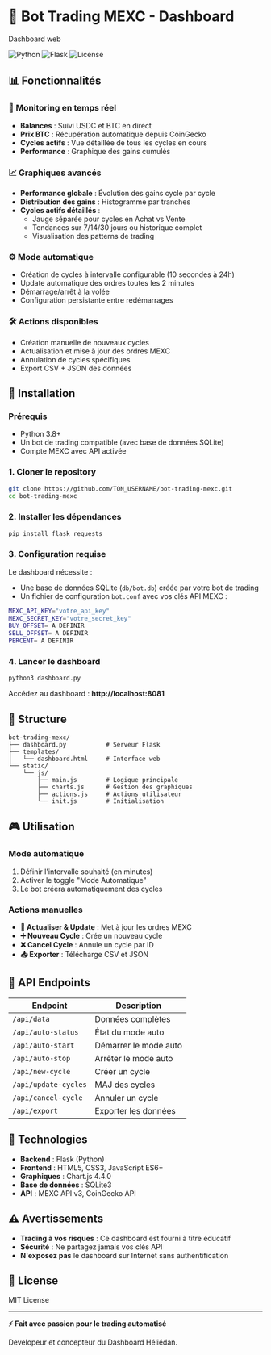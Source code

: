 # 🤖 Bot Trading MEXC - Dashboard

Dashboard web

![Python](https://img.shields.io/badge/Python-3.8+-blue.svg)
![Flask](https://img.shields.io/badge/Flask-2.0+-green.svg)
![License](https://img.shields.io/badge/license-MIT-blue.svg)

## 📊 Fonctionnalités

### 🎯 Monitoring en temps réel
- **Balances** : Suivi USDC et BTC en direct
- **Prix BTC** : Récupération automatique depuis CoinGecko
- **Cycles actifs** : Vue détaillée de tous les cycles en cours
- **Performance** : Graphique des gains cumulés

### 📈 Graphiques avancés
- **Performance globale** : Évolution des gains cycle par cycle
- **Distribution des gains** : Histogramme par tranches
- **Cycles actifs détaillés** : 
  - Jauge séparée pour cycles en Achat vs Vente
  - Tendances sur 7/14/30 jours ou historique complet
  - Visualisation des patterns de trading

### ⚙️ Mode automatique
- Création de cycles à intervalle configurable (10 secondes à 24h)
- Update automatique des ordres toutes les 2 minutes
- Démarrage/arrêt à la volée
- Configuration persistante entre redémarrages

### 🛠️ Actions disponibles
- Création manuelle de nouveaux cycles
- Actualisation et mise à jour des ordres MEXC
- Annulation de cycles spécifiques
- Export CSV + JSON des données

## 🚀 Installation

### Prérequis
- Python 3.8+
- Un bot de trading compatible (avec base de données SQLite)
- Compte MEXC avec API activée

### 1. Cloner le repository
```bash
git clone https://github.com/TON_USERNAME/bot-trading-mexc.git
cd bot-trading-mexc
```

### 2. Installer les dépendances
```bash
pip install flask requests
```

### 3. Configuration requise

Le dashboard nécessite :
- Une base de données SQLite (`db/bot.db`) créée par votre bot de trading
- Un fichier de configuration `bot.conf` avec vos clés API MEXC :
```bash
MEXC_API_KEY="votre_api_key"
MEXC_SECRET_KEY="votre_secret_key"
BUY_OFFSET= A DEFINIR
SELL_OFFSET= A DEFINIR
PERCENT= A DEFINIR
```

### 4. Lancer le dashboard
```bash
python3 dashboard.py
```

Accédez au dashboard : **http://localhost:8081**

## 📁 Structure
```
bot-trading-mexc/
├── dashboard.py           # Serveur Flask
├── templates/
│   └── dashboard.html     # Interface web
└── static/
    └── js/
        ├── main.js        # Logique principale
        ├── charts.js      # Gestion des graphiques
        ├── actions.js     # Actions utilisateur
        └── init.js        # Initialisation
```

## 🎮 Utilisation

### Mode automatique
1. Définir l'intervalle souhaité (en minutes)
2. Activer le toggle "Mode Automatique"
3. Le bot créera automatiquement des cycles

### Actions manuelles
- **🔄 Actualiser & Update** : Met à jour les ordres MEXC
- **➕ Nouveau Cycle** : Crée un nouveau cycle
- **❌ Cancel Cycle** : Annule un cycle par ID
- **📥 Exporter** : Télécharge CSV et JSON

## 🔧 API Endpoints

| Endpoint | Description |
|----------|-------------|
| `/api/data` | Données complètes |
| `/api/auto-status` | État du mode auto |
| `/api/auto-start` | Démarrer le mode auto |
| `/api/auto-stop` | Arrêter le mode auto |
| `/api/new-cycle` | Créer un cycle |
| `/api/update-cycles` | MAJ des cycles |
| `/api/cancel-cycle` | Annuler un cycle |
| `/api/export` | Exporter les données |

## 🎨 Technologies

- **Backend** : Flask (Python)
- **Frontend** : HTML5, CSS3, JavaScript ES6+
- **Graphiques** : Chart.js 4.4.0
- **Base de données** : SQLite3
- **API** : MEXC API v3, CoinGecko API

## ⚠️ Avertissements

- **Trading à vos risques** : Ce dashboard est fourni à titre éducatif
- **Sécurité** : Ne partagez jamais vos clés API
- **N'exposez pas** le dashboard sur Internet sans authentification

## 📝 License

MIT License

---

**⚡ Fait avec passion pour le trading automatisé**

Developeur et concepteur du Dashboard Héliédan.
